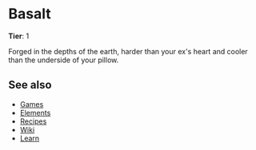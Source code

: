 # Basalt

**Tier**: 1

Forged in the depths of the earth, harder than your ex's heart and cooler than the underside of your pillow.

## See also

* [Games](/wiki/games)
* [Elements](/wiki/elements)
* [Recipes](/wiki/recipes)
* [Wiki](/wiki/index)
* [Learn](/learn/index)